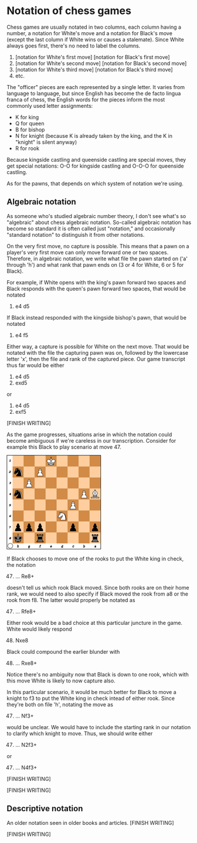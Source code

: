 # Notation of chess games

Chess games are usually notated in two columns, each column having a number, a 
notation for White's move and a notation for Black's move (except the last 
column if White wins or causes a stalemate). Since White always goes first, 
there's no need to label the columns.

1. [notation for White's first move] [notation for Black's first move]
2. [notation for White's second move] [notation for Black's second move]
3. [notation for White's third move] [notation for Black's third move]
4. etc.

The "officer" pieces are each represented by a single letter. It varies from 
language to language, but since English has become the de facto lingua franca of 
chess, the English words for the pieces inform the most commonly used letter 
assignments:

 * K for king
 * Q for queen
 * B for bishop
 * N for knight (because K is already taken by the king, and the K in "knight" 
 is silent anyway)
 * R for rook

Because kingside castling and queenside castling are special moves, they get 
special notations: O-O for kingside castling and O-O-O for queenside castling.

As for the pawns, that depends on which system of notation we're using.

## Algebraic notation

As someone who's studied algebraic number theory, I don't see what's so 
"algebraic" about chess algebraic notation. So-called algebraic notation has 
become so standard it is often called just "notation," and occasionally 
"standard notation" to distinguish it from other notations.

On the very first move, no capture is possible. This means that a pawn on a 
player's very first move can only move forward one or two spaces. Therefore, in 
algebraic notation, we write what file the pawn started on ('a' through 'h') and 
what rank that pawn ends on (3 or 4 for White, 6 or 5 for Black).

For example, if White opens with the king's pawn forward two spaces and Black 
responds with the queen's pawn forward two spaces, that would be notated

1. e4 d5

If Black instead responded with the kingside bishop's pawn, that would be 
notated

1. e4 f5

Either way, a capture is possible for White on the next move. That would be 
notated with the file the capturing pawn was on, followed by the lowercase 
letter 'x', then the file and rank of the captured piece. Our game transcript 
thus far would be either

1. e4 d5
2. exd5

or 

1. e4 d5
2. exf5

[FINISH WRITING]

As the game progresses, situations arise in which the notation could become 
ambiguous if we're careless in our transcription. Consider for example this 
Black to play scenario at move 47.

![Ambiguities](../diagrams/endgames/PotentialNotationAmbiguities.png)

If Black chooses to move one of the rooks to put the White king in check, the 
notation 

47. ... Re8+

doesn't tell us which rook Black moved. Since both rooks are on their home rank, 
we would need to also specify if Black moved the rook from a8 or the rook from 
f8. The latter would properly be notated as 

47. ... Rfe8+

Either rook would be a bad choice at this particular juncture in the game. White 
would likely respond

48. Nxe8

Black could compound the earlier blunder with 

48. ... Rxe8+

Notice there's no ambiguity now that Black is down to one rook, which with this 
move White is likely to now capture also.

In this particular scenario, it would be much better for Black to move a knight 
to f3 to put the White king in check intead of either rook. Since they're both 
on file 'h', notating the move as 

47. ... Nf3+

would be unclear. We would have to include the starting rank in our notation to 
clarify which knight to move. Thus, we should write either 

47. ... N2f3+

or

47. ... N4f3+

[FINISH WRITING]

[FINISH WRITING]

## Descriptive notation

An older notation seen in older books and articles. [FINISH WRITING]

[FINISH WRITING]
